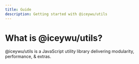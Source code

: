 ```yaml
---
title: Guide
description: Getting started with @iceywu/utils
---
```


# What is @iceywu/utils?

@iceywu/utils is a JavaScript utility library delivering modularity, performance, & extras.

